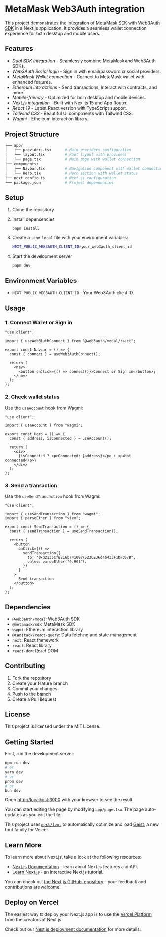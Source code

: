 # MetaMask Web3Auth integration

This project demonstrates the integration of [MetaMask SDK](https://docs.metamask.io/) with [Web3Auth SDK](https://docs.web3auth.io/) in a Next.js application. It provides a seamless wallet connection experience for both desktop and mobile users.

## Features

- _Dual SDK integration_ - Seamlessly combine MetaMask and Web3Auth SDKs.
- _Web3Auth Social login_ - Sign in with email/password or social providers.
- _MetaMask Wallet connection_ - Connect to MetaMask wallet with enhanced features.
- _Ethereum interactions_ - Send transactions, interact with contracts, and more.
- _Mobile-friendly_ - Optimized for both desktop and mobile devices.
- _Next.js integration_ - Built with Next.js 15 and App Router.
- _React 19_ - Latest React version with TypeScript support.
- _Tailwind CSS_ - Beautiful UI components with Tailwind CSS.
- _Wagmi_ - Ethereum interaction library.

## Project Structure

```bash
├── app/
│   ├── providers.tsx      # Main providers configuration
│   └── layout.tsx         # Root layout with providers
│   └── page.tsx           # Main page with wallet connection
├── components/
│   ├── Navbar.tsx         # Navigation component with wallet connection
│   └── Hero.tsx           # Hero section with wallet status
├── next.config.ts         # Next.js configuration
└── package.json           # Project dependencies
```

## Setup

1. Clone the repository
2. Install dependencies

   ```bash
   pnpm install
   ```

3. Create a `.env.local` file with your environment variables:

   ```bash
   NEXT_PUBLIC_WEB3AUTH_CLIENT_ID=your_web3auth_client_id
   ```

4. Start the development server

   ```bash
   pnpm dev
   ```

## Environment Variables

- `NEXT_PUBLIC_WEB3AUTH_CLIENT_ID` - Your Web3Auth client ID.

## Usage

### 1. Connect Wallet or Sign in

```tsx
"use client";

import { useWeb3AuthConnect } from "@web3auth/modal/react";

export const Navbar = () => {
  const { connect } = useWeb3AuthConnect();

  return (
    <nav>
      <button onClick={() => connect()}>Connect or Sign in</button>;
    </nav>
  );
};
```

### 2. Check wallet status

Use the `useAccount` hook from Wagmi:

```tsx
"use client";

import { useAccount } from "wagmi";

export const Hero = () => {
  const { address, isConnected } = useAccount();

  return (
    <div>
      {isConnected ? <p>Connected: {address}</p> : <p>Not connected</p>}
    </div>
  );
};
```

### 3. Send a transaction

Use the `useSendTransaction` hook from Wagmi:

```tsx
"use client";

import { useSendTransaction } from "wagmi";
import { parseEther } from "viem";

export const SendTransaction = () => {
  const { sendTransaction } = useSendTransaction();

  return (
    <button
      onClick={() =>
        sendTransaction({
          to: "0xd2135CfB216b74109775236E36d4b433F1DF507B",
          value: parseEther("0.001"),
        })
      }
    >
      Send transaction
    </button>
  );
};
```

## Dependencies

- `@web3auth/modal`: Web3Auth SDK
- `@metamask/sdk`: MetaMask SDK
- `wagmi`: Ethereum interaction library
- `@tanstack/react-query`: Data fetching and state management
- `next`: React framework
- `react`: React library
- `react-dom`: React DOM

## Contributing

1. Fork the repository
2. Create your feature branch
3. Commit your changes
4. Push to the branch
5. Create a Pull Request

## License

This project is licensed under the MIT License.

## Getting Started

First, run the development server:

```bash
npm run dev
# or
yarn dev
# or
pnpm dev
# or
bun dev
```

Open [http://localhost:3000](http://localhost:3000) with your browser to see the result.

You can start editing the page by modifying `app/page.tsx`. The page auto-updates as you edit the file.

This project uses [`next/font`](https://nextjs.org/docs/app/building-your-application/optimizing/fonts) to automatically optimize and load [Geist](https://vercel.com/font), a new font family for Vercel.

## Learn More

To learn more about Next.js, take a look at the following resources:

- [Next.js Documentation](https://nextjs.org/docs) - learn about Next.js features and API.
- [Learn Next.js](https://nextjs.org/learn) - an interactive Next.js tutorial.

You can check out [the Next.js GitHub repository](https://github.com/vercel/next.js) - your feedback and contributions are welcome!

## Deploy on Vercel

The easiest way to deploy your Next.js app is to use the [Vercel Platform](https://vercel.com/new?utm_medium=default-template&filter=next.js&utm_source=create-next-app&utm_campaign=create-next-app-readme) from the creators of Next.js.

Check out our [Next.js deployment documentation](https://nextjs.org/docs/app/building-your-application/deploying) for more details.
